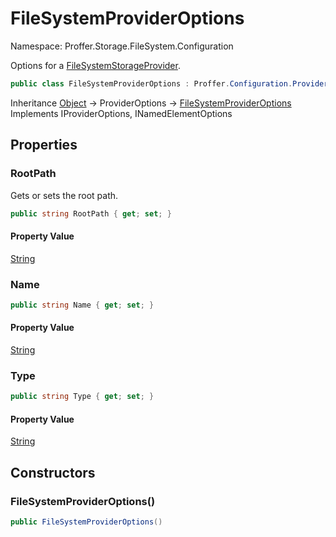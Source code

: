 # FileSystemProviderOptions

Namespace: Proffer.Storage.FileSystem.Configuration

Options for a [FileSystemStorageProvider](./proffer.storage.filesystem.filesystemstorageprovider).

```csharp
public class FileSystemProviderOptions : Proffer.Configuration.ProviderOptions, Proffer.Configuration.IProviderOptions, Proffer.Configuration.INamedElementOptions
```

Inheritance [Object](https://docs.microsoft.com/en-us/dotnet/api/system.object) → ProviderOptions → [FileSystemProviderOptions](./proffer.storage.filesystem.configuration.filesystemprovideroptions)<br>
Implements IProviderOptions, INamedElementOptions

## Properties

### **RootPath**

Gets or sets the root path.

```csharp
public string RootPath { get; set; }
```

#### Property Value

[String](https://docs.microsoft.com/en-us/dotnet/api/system.string)<br>

### **Name**



```csharp
public string Name { get; set; }
```

#### Property Value

[String](https://docs.microsoft.com/en-us/dotnet/api/system.string)<br>

### **Type**



```csharp
public string Type { get; set; }
```

#### Property Value

[String](https://docs.microsoft.com/en-us/dotnet/api/system.string)<br>

## Constructors

### **FileSystemProviderOptions()**



```csharp
public FileSystemProviderOptions()
```
